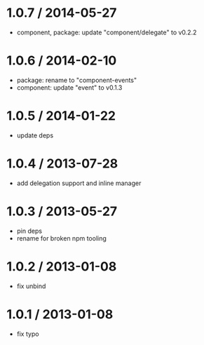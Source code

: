 
1.0.7 / 2014-05-27
==================

  * component, package: update "component/delegate" to v0.2.2

1.0.6 / 2014-02-10
==================

  * package: rename to "component-events"
  * component: update "event" to v0.1.3

1.0.5 / 2014-01-22
==================

  * update deps

1.0.4 / 2013-07-28
==================

  * add delegation support and inline manager

1.0.3 / 2013-05-27
==================

  * pin deps
  * rename for broken npm tooling

1.0.2 / 2013-01-08
==================

  * fix unbind

1.0.1 / 2013-01-08
==================

  * fix typo
